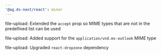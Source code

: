 ```yaml
---
'@ag.ds-next/react': minor
---
```


file-upload: Extended the `accept` prop so MIME types that are not in the predefined list can be used

file-upload: Added support for the `application/vnd.ms-outlook` MIME type

file-upload: Upgraded `react-dropzone` dependency
